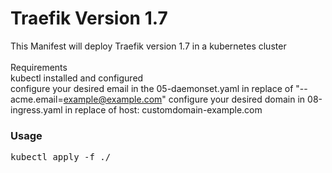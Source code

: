 # Traefik Version 1.7
This Manifest will deploy Traefik version 1.7 in a kubernetes cluster<br/>
<br/>
Requirements<br/>
kubectl installed and configured<br/>
configure your desired email in the 05-daemonset.yaml in replace of "--acme.email=example@example.com"
configure your desired domain in 08-ingress.yaml in replace of host: customdomain-example.com
<br/>
### Usage<br/>
<pre>
kubectl apply -f ./
</pre>
<br/>
